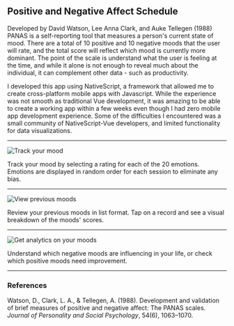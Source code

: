 <div class="page-content">
  <h2>Positive and Negative Affect Schedule</h2>
  
  <p>
    Developed by David Watson, Lee Anna Clark, and Auke Tellegen (1988) PANAS is a self-reporting tool that measures a
    person's current state of mood. There are a total of 10 positive and 10 negative moods that the user will rate, and
    the total score will reflect which mood is currently more dominant. The point of the scale is understand what the user
    is feeling at the time, and while it alone is not enough to reveal much about the individual, it can complement other
    data - such as productivity.
  </p>
    
  <p>
    I developed this app using NativeScript, a framework that allowed me to create cross-platform mobile apps with
    Javascript. While the experience was not smooth as traditional Vue development, it was amazing to be able to create a
    working app within a few weeks even though I had zero mobile app development experience. Some of the difficulties I
    encountered was a small community of NativeScript-Vue developers, and limited functionality for data visualizations.
  </p>
  
  <hr  />
  
  <div class="flex flex-col items-center">
    <img class="border-2 max-w-xs" src="/images/panas-start.gif" alt="Track your mood" />
    <br />
    <p>
      Track your mood by selecting a rating for each of the 20 emotions. Emotions are displayed in random order for each
      session to eliminate any bias.
    </p>
  </div>

  <hr class="my-6" />


<div class="flex flex-col items-center">
  <img class="border-2 max-w-xs" src="/images/panas-history.gif" alt="View previous moods" />
  <br />
  <p>Review your previous moods in list format. Tap on a record and see a visual breakdown of the moods' scores.</p>
</div>

<hr class="my-6" />

<div class="flex flex-col items-center">
  <img class="border-2 max-w-xs" src="/images/panas-analytics.gif" alt="Get analytics on your moods" />
  <br />
  <p> Understand which negative moods are influencing in your life, or check which positive moods need improvement.</p>
</div>


  <hr class="my-6" />

  <h3>References</h3>
  <p>Watson, D., Clark, L. A., & Tellegen, A. (1988). Development and validation of brief measures of positive and
    negative affect: The PANAS scales. <i>Journal of Personality and Social Psychology</i>, 54(6), 1063–1070.</p>
</div>
